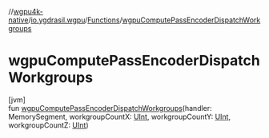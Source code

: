 //[wgpu4k-native](../../../index.md)/[io.ygdrasil.wgpu](../index.md)/[Functions](index.md)/[wgpuComputePassEncoderDispatchWorkgroups](wgpu-compute-pass-encoder-dispatch-workgroups.md)

# wgpuComputePassEncoderDispatchWorkgroups

[jvm]\
fun [wgpuComputePassEncoderDispatchWorkgroups](wgpu-compute-pass-encoder-dispatch-workgroups.md)(handler: MemorySegment, workgroupCountX: [UInt](https://kotlinlang.org/api/core/kotlin-stdlib/kotlin/-u-int/index.html), workgroupCountY: [UInt](https://kotlinlang.org/api/core/kotlin-stdlib/kotlin/-u-int/index.html), workgroupCountZ: [UInt](https://kotlinlang.org/api/core/kotlin-stdlib/kotlin/-u-int/index.html))